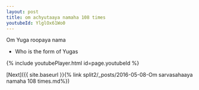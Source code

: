 ```yaml
---
layout: post
title: om achyutaaya namaha 108 times
youtubeId: YlglOx61Wo0
---
```

 
 
Om Yuga roopaya nama 
 
 -  Who is the form of Yugas 
 
  
 
  
 
 
 
 
 
 


{% include youtubePlayer.html id=page.youtubeId %}
 
[Next]({{ site.baseurl }}{% link  split2/_posts/2016-05-08-Om sarvasahaaya namaha 108 times.md%})
 
